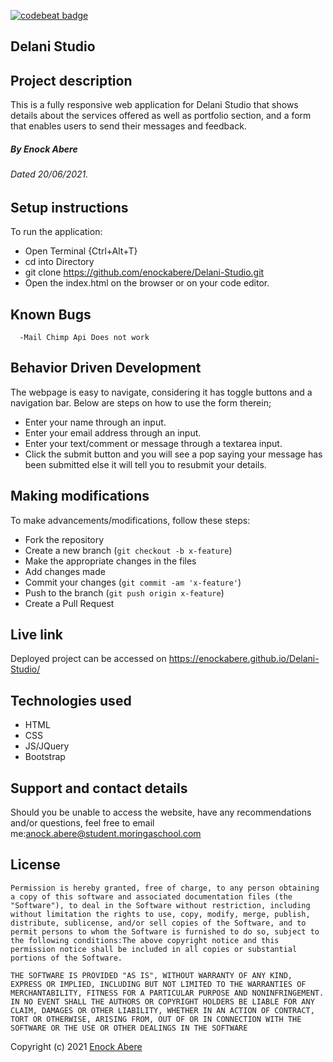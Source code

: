 [![codebeat badge](https://codebeat.co/badges/7bbb17b5-2cde-4108-aac0-eefcd439cf9f)](https://codebeat.co/projects/github-com-enockabere-delani-studio-master)
## Delani Studio
## Project description
This is a fully responsive web application for Delani Studio that shows details about the services offered as well as portfolio section, and a form that enables users to send their messages and feedback.
##### By Enock Abere 

###### Dated 20/06/2021.
## Setup instructions
To run the application:
- Open Terminal {Ctrl+Alt+T}
- cd into Directory
- git clone https://github.com/enockabere/Delani-Studio.git
- Open the index.html on the browser or on your code editor.
## Known Bugs
      -Mail Chimp Api Does not work
## Behavior Driven Development
The webpage is easy to navigate, considering it has toggle buttons and a navigation bar. Below are steps on how to use the form therein;
- Enter your name through an input.
- Enter your email address through an input.
- Enter your text/comment or message through a textarea input.
- Click the submit button and you will see a pop saying your message has been submitted else it will tell you to resubmit your details.
## Making modifications

To make advancements/modifications, follow these steps:

- Fork the repository
- Create a new branch (`git checkout -b x-feature`)
- Make the appropriate changes in the files
- Add changes made
- Commit your changes (`git commit -am 'x-feature'`)
- Push to the branch (`git push origin x-feature`)
- Create a Pull Request 

## Live link
Deployed project can be accessed on https://enockabere.github.io/Delani-Studio/
## Technologies used
- HTML
- CSS
- JS/JQuery
- Bootstrap

## Support and contact details

Should you be unable to access the website, have any recommendations and/or questions, feel free to email me:[anock.abere@student.moringaschool.com](mailto:anock.abere@student.moringaschool.com)


## License
    ​Permission is hereby granted, free of charge, to any person obtaining a copy of this software and associated documentation files (the "Software"), to deal in the Software without restriction, including without limitation the rights to use, copy, modify, merge, publish, distribute, sublicense, and/or sell copies of the Software, and to permit persons to whom the Software is furnished to do so, subject to the following conditions:​The above copyright notice and this permission notice shall be included in all copies or substantial portions of the Software.

    ​THE SOFTWARE IS PROVIDED "AS IS", WITHOUT WARRANTY OF ANY KIND, EXPRESS OR IMPLIED, INCLUDING BUT NOT LIMITED TO THE WARRANTIES OF MERCHANTABILITY, FITNESS FOR A PARTICULAR PURPOSE AND NONINFRINGEMENT. IN NO EVENT SHALL THE AUTHORS OR COPYRIGHT HOLDERS BE LIABLE FOR ANY CLAIM, DAMAGES OR OTHER LIABILITY, WHETHER IN AN ACTION OF CONTRACT, TORT OR OTHERWISE, ARISING FROM, OUT OF OR IN CONNECTION WITH THE SOFTWARE OR THE USE OR OTHER DEALINGS IN THE SOFTWARE

Copyright (c) 2021 [Enock Abere](https://github.com/enockabere)  
